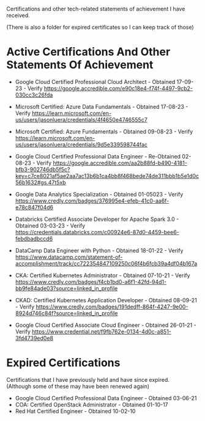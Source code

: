 Certifications and other tech-related statements of achievement I have received. <br>

(There is also a folder for expired certificates so I can keep track of those)

# Active Certifications And Other Statements Of Achievement
* Google Cloud Certified Professional Cloud Architect - Obtained 17-09-23 -  Verify https://google.accredible.com/e90c18e4-f74f-4497-9cb2-030cc3c26fda
  
* Microsoft Certified: Azure Data Fundamentals - Obtained 17-08-23 - Verify https://learn.microsoft.com/en-us/users/jasonluera/credentials/4f4650e4746555c7

* Microsoft Certified: Azure Fundamentals - Obtained 09-08-23 - Verify https://learn.microsoft.com/en-us/users/jasonluera/credentials/9d5e339598744fac

* Google Cloud Certified Professional Data Engineer - Re-Obtained 02-08-23 - Verify https://google.accredible.com/aa2b88fd-b490-4181-bfb3-902746db5f5c?key=c7ce8021af5ae2aa7ac13b6b1ca4bb8f468bede74de311bbb1b5e1d0c56b1632#gs.47t5xb

* Google Data Analytics Specialization - Obtained 01-05023 - Verify https://www.credly.com/badges/376995e4-efeb-41c0-aa6f-e78c847f04d6

* Databricks Certified Associate Developer for Apache Spark 3.0 - Obtained 03-03-23 - Verify https://credentials.databricks.com/c00924e6-87d0-4459-bee6-febdbadbccd6

* DataCamp Data Engineer with Python - Obtained 18-01-22 - Verify https://www.datacamp.com/statement-of-accomplishment/track/cc722354847109250c06f4b6fcb39a4df04b167a

* CKA: Certified Kubernetes Administrator - Obtained 07-10-21 - Verify https://www.credly.com/badges/f4cb1bd0-a6f1-42fd-94d1-bb9fe84ade03?source=linked_in_profile

* CKAD: Certified Kubernetes Application Developer - Obtained 08-09-21 - Verify https://www.credly.com/badges/191dedff-864f-4247-9e00-8924d746c84f?source=linked_in_profile

* Google Cloud Certified Associate Cloud Engineer - Obtained 26-01-21 - Verify https://www.credential.net/f9fb762e-0134-4d0c-a851-3fd4739ed0e8



# Expired Certifications
Certifications that I have previously held and have since expired. <br>
(Although some of these may have been renewed again)

* Google Cloud Certified Professional Data Engineer - Obtained 03-06-21
* COA: Certified OpenStack Administrator - Obtained 01-10-17
* Red Hat Certified Engineer - Obtained 10-02-10
